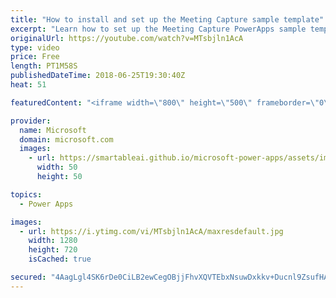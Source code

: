 ```yaml
---
title: "How to install and set up the Meeting Capture sample template"
excerpt: "Learn how to set up the Meeting Capture PowerApps sample template and make it your own.  Learn more: https://powerapps.microsoft.com/en-us/blog/capture-meetings-notes-like-a-pro/"
originalUrl: https://youtube.com/watch?v=MTsbjln1AcA
type: video
price: Free
length: PT1M58S
publishedDateTime: 2018-06-25T19:30:40Z
heat: 51

featuredContent: "<iframe width=\"800\" height=\"500\" frameborder=\"0\" src=\"https://www.youtube.com/embed/MTsbjln1AcA\" allow=\"accelerometer; autoplay; encrypted-media; gyroscope; picture-in-picture\" allowfullscreen></iframe>"

provider:
  name: Microsoft
  domain: microsoft.com
  images:
    - url: https://smartableai.github.io/microsoft-power-apps/assets/images/organizations/microsoft.com-50x50.jpg
      width: 50
      height: 50

topics:
  - Power Apps

images:
  - url: https://i.ytimg.com/vi/MTsbjln1AcA/maxresdefault.jpg
    width: 1280
    height: 720
    isCached: true

secured: "4AagLgl4SK6rDe0CiLB2ewCegOBjjFhvXQVTEbxNsuwDxkkv+Ducnl9ZsufHAjdB2wrD3kAIyJCa71C/IlaZdBzt3RU6B7m7PTD6dUaZA923ooO/O8bc/dWX3e8Yx0/wwC/SNYUFHonRHz1vPj3GlPEbNwmWLfoRfoO9VUmdBZVlw4D8myXVqZv0QGehrdnCfE0zod1cTM/zvJFkZQy7pACQKd8UjeyH9r2aNSWD8MSAIDp3DEHE7W4/3gSKd908V4/vXEUlONEKo2p2iUdyw6ybGxB+NoPxsySYf2gq2R9o9JOFBJrIM9wCwyFjxrMEDa7gZ9jcPEsUXMKEBEli92snvjZcNZ8qVaLFVkVehzIIOJXX+UaLLHCts0t+yqTBmzNphSiBEjZ7lLjoeDwSSeKAyP8WXUQqzwqvj2dha3M=;M1vfeLDPfWijK+s+IgUdxg=="
---
```


